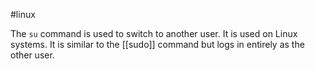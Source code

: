 #linux

The `su` command is used to switch to another user. It is used on Linux systems. It is similar to the [[sudo]] command but logs in entirely as the other user.